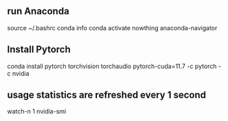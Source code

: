 ## run Anaconda
source ~/.bashrc
conda info
conda activate nowthing
anaconda-navigator

## Install Pytorch
conda install pytorch torchvision torchaudio pytorch-cuda=11.7 -c pytorch -c nvidia

## usage statistics are refreshed every 1 second
watch-n 1 nvidia-smi